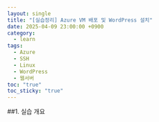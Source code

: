 ```yaml
---
layout: single
title: "[실습정리] Azure VM 배포 및 WordPress 설치"
date: 2025-04-09 23:00:00 +0900
category:
  - learn
tags:
  - Azure
  - SSH
  - Linux
  - WordPress
  - 웹서버
toc: "true"
toc_sticky: "true"
---
```


##1. 실습 개요

